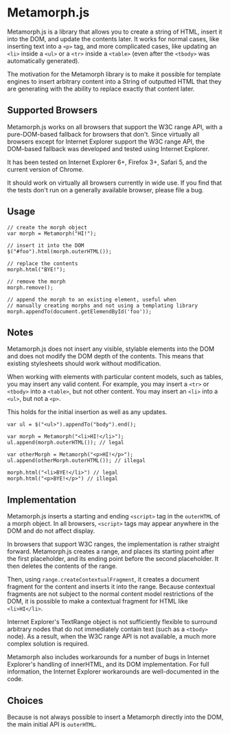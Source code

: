 # Metamorph.js

Metamorph.js is a library that allows you to create a string of HTML,
insert it into the DOM, and update the contents later. It works for
normal cases, like inserting text into a `<p>` tag, and more complicated
cases, like updating an `<li>` inside a `<ul>` or a `<tr>` inside a
`<table>` (even after the `<tbody>` was automatically generated).

The motivation for the Metamorph library is to make it possible for template
engines to insert arbitrary content into a String of outputted HTML that
they are generating with the ability to replace exactly that content
later.

## Supported Browsers

Metamorph.js works on all browsers that support the W3C range API, with
a pure-DOM-based fallback for browsers that don't. Since virtually all
browsers except for Internet Explorer support the W3C range API, the
DOM-based fallback was developed and tested using Internet Explorer.

It has been tested on Internet Explorer 6+, Firefox 3+, Safari 5, and
the current version of Chrome.

It should work on virtually all browsers currently in wide use. If you
find that the tests don't run on a generally available browser, please
file a bug.

## Usage

    // create the morph object
    var morph = Metamorph("HI!");

    // insert it into the DOM
    $("#foo").html(morph.outerHTML());

    // replace the contents
    morph.html("BYE!");

    // remove the morph
    morph.remove();
    
    // append the morph to an existing element, useful when
    // manually creating morphs and not using a templating library
    morph.appendTo(document.getElemendById('foo'));

## Notes

Metamorph.js does not insert any visible, stylable elements into the
DOM and does not modify the DOM depth of the contents. This means that
existing stylesheets should work without modification.

When working with elements with particular content models, such as
tables, you may insert any valid content. For example, you may insert
a `<tr>` or `<tbody>` into a `<table>`, but not other content. You may
insert an `<li>` into a `<ul>`, but not a `<p>`.

This holds for the initial insertion as well as any updates.

    var ul = $("<ul>").appendTo("body").end();

    var morph = Metamorph("<li>HI!</li>");
    ul.append(morph.outerHTML()); // legal

    var otherMorph = Metamorph("<p>HI!</p>");
    ul.append(otherMorph.outerHTML()); // illegal

    morph.html("<li>BYE!</li>") // legal
    morph.html("<p>BYE!</p>") // illegal

## Implementation

Metamorph.js inserts a starting and ending `<script>` tag in the
`outerHTML` of a morph object. In all browsers, `<script>` tags may
appear anywhere in the DOM and do not affect display.

In browsers that support W3C ranges, the implementation is rather
straight forward. Metamorph.js creates a range, and places its starting
point after the first placeholder, and its ending point before the
second placeholder. It then deletes the contents of the range.

Then, using `range.createContextualFragment`, it creates a document
fragment for the content and inserts it into the range. Because
contextual fragments are not subject to the normal content model
restrictions of the DOM, it is possible to make a contextual fragment
for HTML like `<li>HI</li>`.

Internet Explorer's TextRange object is not sufficiently flexible to
surround arbitrary nodes that do not immediately contain text (such as a
`<tbody>` node). As a result, when the W3C range API is not available, a
much more complex solution is required.

Metamorph also includes workarounds for a number of bugs in Internet
Explorer's handling of innerHTML, and its DOM implementation. For full
information, the Internet Explorer workarounds are well-documented in
the code.

## Choices

Because is not always possible to insert a Metamorph directly into the DOM,
the main initial API is `outerHTML`.

